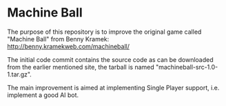 Machine Ball
============

The purpose of this repository is to improve the original game called "Machine Ball" from Benny Kramek:
http://benny.kramekweb.com/machineball/

The initial code commit contains the source code as can be downloaded from the earlier mentioned site,
the tarball is named "machineball-src-1.0-1.tar.gz".

The main improvement is aimed at implementing Single Player support,
i.e. implement a good AI bot.
